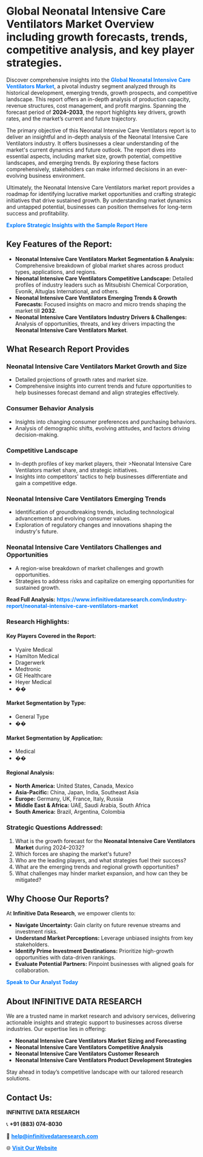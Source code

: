 <h1>Global Neonatal Intensive Care Ventilators Market Overview including growth forecasts, trends, competitive analysis, and key player strategies.</h1>
<p>
Discover comprehensive insights into the 
<a href="https://www.infinitivedataresearch.com/industry-report/neonatal-intensive-care-ventilators-market" rel="dofollow" style="color: #007BFF; text-decoration: none;"><strong>Global Neonatal Intensive Care Ventilators Market</strong></a>, a pivotal industry segment analyzed through its historical development, emerging trends, growth prospects, and competitive landscape. This report offers an in-depth analysis of production capacity, revenue structures, cost management, and profit margins. Spanning the forecast period of <strong>2024–2033</strong>, the report highlights key drivers, growth rates, and the market’s current and future trajectory.
</p>
<p>
The primary objective of this Neonatal Intensive Care Ventilators report is to deliver an insightful and in-depth analysis of the Neonatal Intensive Care Ventilators industry. It offers businesses a clear understanding of the market's current dynamics and future outlook. The report dives into essential aspects, including market size, growth potential, competitive landscapes, and emerging trends. By exploring these factors comprehensively, stakeholders can make informed decisions in an ever-evolving business environment.
</p>
<p>
Ultimately, the Neonatal Intensive Care Ventilators market report provides a roadmap for identifying lucrative market opportunities and crafting strategic initiatives that drive sustained growth. By understanding market dynamics and untapped potential, businesses can position themselves for long-term success and profitability.
</p>
<p>
<a href="https://www.infinitivedataresearch.com/request-sample/reportId=104885" style="color: #007BFF; text-decoration: none;"><strong>Explore Strategic Insights with the Sample Report Here</strong></a>
</p>

<h2>Key Features of the Report:</h2>
<ul>
<li><strong>Neonatal Intensive Care Ventilators Market Segmentation & Analysis:</strong> Comprehensive breakdown of global market shares across product types, applications, and regions.</li>
<li><strong>Neonatal Intensive Care Ventilators Competitive Landscape:</strong> Detailed profiles of industry leaders such as Mitsubishi Chemical Corporation, Evonik, Altuglas International, and others.</li>
<li><strong>Neonatal Intensive Care Ventilators Emerging Trends & Growth Forecasts:</strong> Focused insights on macro and micro trends shaping the market till <strong>2032</strong>.</li>
<li><strong>Neonatal Intensive Care Ventilators Industry Drivers & Challenges:</strong> Analysis of opportunities, threats, and key drivers impacting the <strong>Neonatal Intensive Care Ventilators Market</strong>.</li>
</ul>

<h2>What Research Report Provides</h2>
<h3>Neonatal Intensive Care Ventilators Market Growth and Size</h3>
<ul>
<li>Detailed projections of growth rates and market size.</li>
<li>Comprehensive insights into current trends and future opportunities to help businesses forecast demand and align strategies effectively.</li>
</ul>

<h3>Consumer Behavior Analysis</h3>
<ul>
<li>Insights into changing consumer preferences and purchasing behaviors.</li>
<li>Analysis of demographic shifts, evolving attitudes, and factors driving decision-making.</li>
</ul>

<h3>Competitive Landscape</h3>
<ul>
<li>In-depth profiles of key market players, their >Neonatal Intensive Care Ventilators market share, and strategic initiatives.</li>
<li>Insights into competitors' tactics to help businesses differentiate and gain a competitive edge.</li>
</ul>

<h3>Neonatal Intensive Care Ventilators Emerging Trends</h3>
<ul>
<li>Identification of groundbreaking trends, including technological advancements and evolving consumer values.</li>
<li>Exploration of regulatory changes and innovations shaping the industry's future.</li>
</ul>

<h3>Neonatal Intensive Care Ventilators Challenges and Opportunities</h3>
<ul>
<li>A region-wise breakdown of market challenges and growth opportunities.</li>
<li>Strategies to address risks and capitalize on emerging opportunities for sustained growth.</li>
</ul>
<p><strong>Read Full Analysis:</strong> <a href="https://www.infinitivedataresearch.com/industry-report/neonatal-intensive-care-ventilators-market" rel="dofollow" style="color: #007BFF; text-decoration: none;"><strong>https://www.infinitivedataresearch.com/industry-report/neonatal-intensive-care-ventilators-market</strong></a></p>
<h3>Research Highlights:</h3>
<h4>Key Players Covered in the Report:</h4>
<ul><li>Vyaire Medical</li><li>Hamilton Medical</li><li>Dragerwerk</li><li>Medtronic</li><li>GE Healthcare</li><li>Heyer Medical</li><li>��</li></ul>
<h4>Market Segmentation by Type:</h4>
<ul><li>General Type</li><li>��</li></ul>
<h4>Market Segmentation by Application:</h4>
<ul><li>Medical</li><li>��</li></ul>

<h4>Regional Analysis:</h4>
<ul>
<li><strong>North America:</strong> United States, Canada, Mexico</li>
<li><strong>Asia-Pacific:</strong> China, Japan, India, Southeast Asia</li>
<li><strong>Europe:</strong> Germany, UK, France, Italy, Russia</li>
<li><strong>Middle East & Africa:</strong> UAE, Saudi Arabia, South Africa</li>
<li><strong>South America:</strong> Brazil, Argentina, Colombia</li>
</ul>

<h3>Strategic Questions Addressed:</h3>
<ol>
<li>What is the growth forecast for the <strong>Neonatal Intensive Care Ventilators Market</strong> during 2024–2032?</li>
<li>Which forces are shaping the market's future?</li>
<li>Who are the leading players, and what strategies fuel their success?</li>
<li>What are the emerging trends and regional growth opportunities?</li>
<li>What challenges may hinder market expansion, and how can they be mitigated?</li>
</ol>

<h2>Why Choose Our Reports?</h2>
<p>At <strong>Infinitive Data Research</strong>, we empower clients to:</p>
<ul>
<li><strong>Navigate Uncertainty:</strong> Gain clarity on future revenue streams and investment risks.</li>
<li><strong>Understand Market Perceptions:</strong> Leverage unbiased insights from key stakeholders.</li>
<li><strong>Identify Prime Investment Destinations:</strong> Prioritize high-growth opportunities with data-driven rankings.</li>
<li><strong>Evaluate Potential Partners:</strong> Pinpoint businesses with aligned goals for collaboration.</li>
</ul>
<p><a href="https://www.infinitivedataresearch.com/industry-report/neonatal-intensive-care-ventilators-market" rel="dofollow" style="color: #007BFF; text-decoration: none;"><strong>Speak to Our Analyst Today</strong></a></p>

<h2>About INFINITIVE DATA RESEARCH</h2>
<p>We are a trusted name in market research and advisory services, delivering actionable insights and strategic support to businesses across diverse industries. Our expertise lies in offering:</p>
<ul>
<li><strong>Neonatal Intensive Care Ventilators Market Sizing and Forecasting</strong></li>
<li><strong>Neonatal Intensive Care Ventilators Competitive Analysis</strong></li>
<li><strong>Neonatal Intensive Care Ventilators Customer Research</strong></li>
<li><strong>Neonatal Intensive Care Ventilators Product Development Strategies</strong></li>
</ul>
<p>Stay ahead in today’s competitive landscape with our tailored research solutions.</p>

<h2>Contact Us:</h2>
<p><strong>INFINITIVE DATA RESEARCH</strong></p>
<p>📞 <strong>+91 (883) 074-8030</strong></p>
<p>📧 <strong><a href="mailto:help@infinitivedataresearch.com" style="color: #007BFF;">help@infinitivedataresearch.com</a></strong></p>
<p>🌐 <strong><a href="https://www.infinitivedataresearch.com" rel="dofollow" style="color: #007BFF;">Visit Our Website</a></strong></p>